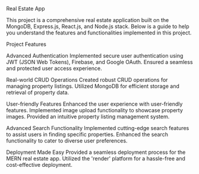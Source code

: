 Real Estate App 

This project is a comprehensive real estate application built on the MongoDB, Express.js, React.js, and Node.js stack. Below is a guide to help you understand the features and functionalities implemented in this project.

Project Features

Advanced Authentication Implemented secure user authentication using JWT (JSON Web Tokens), Firebase, and Google OAuth. Ensured a seamless and protected user access experience.

Real-world CRUD Operations Created robust CRUD operations for managing property listings. Utilized MongoDB for efficient storage and retrieval of property data.

User-friendly Features Enhanced the user experience with user-friendly features. Implemented image upload functionality to showcase property images. Provided an intuitive property listing management system.

Advanced Search Functionality Implemented cutting-edge search features to assist users in finding specific properties. Enhanced the search functionality to cater to diverse user preferences.

Deployment Made Easy Provided a seamless deployment process for the MERN real estate app. Utilized the 'render' platform for a hassle-free and cost-effective deployment.
